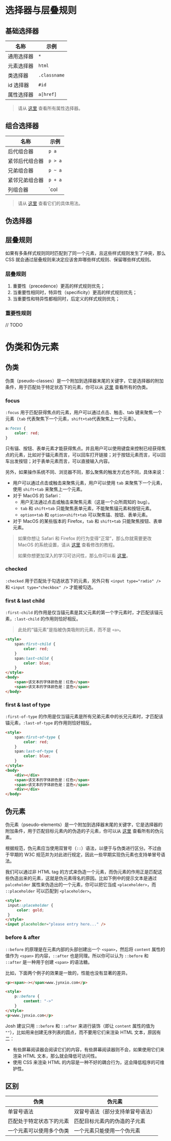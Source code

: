 # 选择器与层叠规则

## 基础选择器

| 名称       | 示例         |
| ---------- | ------------ |
| 通用选择器 | `*`          |
| 元素选择器 | `html`       |
| 类选择器   | `.classname` |
| id 选择器  | `#id`        |
| 属性选择器 | `a[href]`    |

> 请从 [这里](https://developer.mozilla.org/zh-CN/docs/Web/CSS/Attribute_selectors) 查看所有属性选择器。

## 组合选择器

| 名称           | 示例        |
| -------------- | ----------- |
| 后代组合器     | `p a`       |
| 紧邻后代组合器 | `p > a`     |
| 兄弟组合器     | `p ~ a`     |
| 紧邻兄弟组合器 | `p + a`     |
| 列组合器       | `col || td` |

> 请从 [这里](https://developer.mozilla.org/zh-CN/docs/Web/CSS/CSS_Selectors#%E7%BB%84%E5%90%88%E5%99%A8%EF%BC%88combinators%EF%BC%89) 查看它们的具体用法。

## 伪选择器

## 层叠规则

如果有多条样式规则同时匹配到了同一个元素，且这些样式规则发生了冲突，那么 CSS 就会通过层叠规则来决定应该舍弃哪些样式规则、保留哪些样式规则。

### 层叠规则

1. 重要性（precedence）更高的样式规则优先；
2. 当重要性相同时，特异性（specificity）更高的样式规则优先；
3. 当重要性和特异性都相同时，后定义的样式规则优先；

### 重要性规则

// TODO

# 伪类和伪元素

## 伪类

伪类（pseudo-classes）是一个附加到选择器末尾的关键字，它是选择器的附加条件，用于匹配处于特定状态下的元素，你可以从 [这里](https://developer.mozilla.org/en-US/docs/Web/CSS/Pseudo-classes) 查看所有的伪类。

### focus

`:focus` 用于匹配获得焦点的元素，用户可以通过点击、触击、tab 键来聚焦一个元素（`tab` 代表聚焦下一个元素，`shift+tab`代表聚焦上一个元素）。

```css
a:focus {
    color: red;
}
```

只有锚、按钮、表单元素才能获得焦点。并且用户可以使用键盘来控制已经获得焦点的元素，比如对于锚元素而言，可以回车打开链接；对于按钮元素而言，可以回车出发按钮；对于表单元素而言，可以直接输入内容。

另外，如果操作系统不同、浏览器不同，那么聚焦的触发方式也不同，具体来说：

- 用户可以通过点击或触击来聚焦元素，用户可以使用 `tab` 来聚焦下一个元素，使用 `shift+tab` 来聚焦上一个元素。
- 对于 MacOS 的 Safari：
  - 用户无法通过点击或触击来聚焦元素（这是一个众所周知的 bug）。
  - `tab` 和 `shift+tab` 只能聚焦表单元素，不能聚焦锚元素和按钮元素。
  - `option+tab` 和 `option+shift+tab` 可以聚焦锚、按钮、表单元素。
- 对于 MacOS 的某些版本的 Firefox，`tab` 和 `shift+tab` 只能聚焦按钮、表单元素。

> 如果你想让 Safari 和 Firefox 的行为变得“正常”，那么你就需要更改 MacOS 的系统设置，请从 [这里](https://www.scottohara.me/blog/2014/10/03/link-tabbing-firefox-osx.html) 查看修改的教程。
>
> 如果你想更加深入的学习可访问性，那么你可以看 [这里](https://a11y.coffee/)。

### checked

`:checked` 用于匹配处于勾选状态下的元素，另外只有 `<input type="radio" />` 和 `<input type="checkbox" />` 才能被勾选。

### first & last child

`:first-child` 的作用是仅当锚元素是其父元素的第一个字元素时，才匹配该锚元素，`:last-child` 的作用则恰好相反。

> 此处的“锚元素”是指被伪类吸附的元素，而不是 `<a>`。

```html
<style>
    span:first-child {
        color: red;
    }
    span:last-child {
        color: blue;
    }
</style>
<body>
    <span>该文本的字体颜色是：红色</span>
    <span>该文本的字体颜色是：蓝色</span>
</body>
```

### first & last of type

`:first-of-type` 的作用是仅当锚元素是所有兄弟元素中的长兄元素时，才匹配该锚元素，`:last-of-type` 的作用则恰好相反。

```html
<style>
    span:first-of-type {
        color: red;
    }
    span:last-of-type {
        color: blue;
    }
</style>
<body>
    <div></div>
    <span>该文本的字体颜色是：红色</span>
    <span>该文本的字体颜色是：蓝色</span>
    <div></div>
</body>
```

## 伪元素

伪元素（pseudo-elements）是一个附加到选择器末尾的关键字，它是选择器的附加条件，用于匹配目标元素内的伪造的子元素，你可以从 [这里](https://developer.mozilla.org/en-US/docs/Web/CSS/Pseudo-elements) 查看所有的伪元素。

根据规范，伪元素应当使用双冒号（`::`）语法，以便于与伪类进行区分。不过由于早期的 W3C 规范并为对此进行规定，因此一些早期实现伪元素也支持单冒号语法。

我们可以通过非 HTML tag 的方式来伪造一个元素，而伪元素的作用正是匹配这些伪造出来的元素，这就是伪元素得名的原因。比如下例中的提示文本是通过 `palceholder` 属性来伪造出的一个元素，你可以把它当成 `<placeholder>`，而 `::placeholder` 可以匹配到 `<placeholder>`。

```html
<style>
 input::placeholder {
     color: gold;
 }
</style>
<input placeholder="please entry here..." />
```

### before & after

`::before` 的原理是在元素内部的头部创建出一个 `<span>`，然后将 `content` 属性的值作为 `<span>` 的内容，`::after` 也是同理。所以你可以认为 `::before` 和 `::after` 是一种用于创建 `<span>` 的语法糖。

比如，下面两个例子的效果是一致的，性能也没有显著的差异。

```html
<p><span>-></span>www.jynxio.com</p>
```

```html
<style>
    p::before {
        content: "->"
    }
</style>
<p>www.jynxio.com</p>
```

Josh 建议只用 `::before` 和 `::after` 来进行装饰（即让 `content` 属性的值为 `""`），比如用来创建无序列表的圆点，而不要用它们来渲染 HTML 文本，原因有二：

- 有些屏幕阅读器会阅读它们的内容，有些屏幕阅读器则不会，如果使用它们来渲染 HTML 文本，那么就会降低可访问性。
- 使用 CSS 来渲染 HTML 的内容是一种不好的耦合行为，这会降低程序的可维护性。

## 区别

| 伪类                     | 伪元素                           |
| ------------------------ | -------------------------------- |
| 单冒号语法               | 双冒号语法（部分支持单冒号语法） |
| 匹配处于特定状态下的元素 | 匹配目标元素内的伪造的子元素     |
| 一个元素可以使用多个伪类 | 一个元素只能使用一个伪元素       |